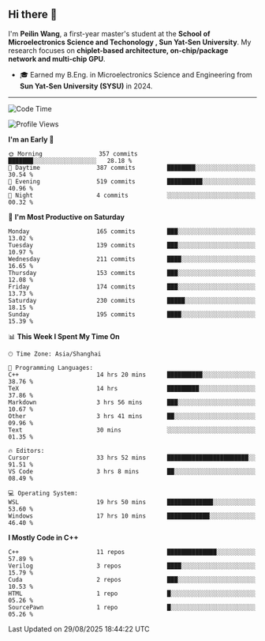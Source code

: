 ## Hi there 👋

I'm **Peilin Wang**, a first-year master's student at the **School of Microelectronics Science and Techonology , Sun Yat-Sen University**. My research focuses on **chiplet-based architecture, on-chip/package network and multi-chip GPU**.

- 🎓 Earned my B.Eng. in Microelectronics Science and Engineering from **Sun Yat-Sen University (SYSU)** in 2024.

---

<!--START_SECTION:waka-->
![Code Time](http://img.shields.io/badge/Code%20Time-79%20hrs%2030%20mins-blue)

![Profile Views](http://img.shields.io/badge/Profile%20Views-47-blue)

**I'm an Early 🐤** 

```text
🌞 Morning                357 commits         ███████░░░░░░░░░░░░░░░░░░   28.18 % 
🌆 Daytime                387 commits         ████████░░░░░░░░░░░░░░░░░   30.54 % 
🌃 Evening                519 commits         ██████████░░░░░░░░░░░░░░░   40.96 % 
🌙 Night                  4 commits           ░░░░░░░░░░░░░░░░░░░░░░░░░   00.32 % 
```
📅 **I'm Most Productive on Saturday** 

```text
Monday                   165 commits         ███░░░░░░░░░░░░░░░░░░░░░░   13.02 % 
Tuesday                  139 commits         ███░░░░░░░░░░░░░░░░░░░░░░   10.97 % 
Wednesday                211 commits         ████░░░░░░░░░░░░░░░░░░░░░   16.65 % 
Thursday                 153 commits         ███░░░░░░░░░░░░░░░░░░░░░░   12.08 % 
Friday                   174 commits         ███░░░░░░░░░░░░░░░░░░░░░░   13.73 % 
Saturday                 230 commits         █████░░░░░░░░░░░░░░░░░░░░   18.15 % 
Sunday                   195 commits         ████░░░░░░░░░░░░░░░░░░░░░   15.39 % 
```


📊 **This Week I Spent My Time On** 

```text
🕑︎ Time Zone: Asia/Shanghai

💬 Programming Languages: 
C++                      14 hrs 20 mins      ██████████░░░░░░░░░░░░░░░   38.76 % 
TeX                      14 hrs              █████████░░░░░░░░░░░░░░░░   37.86 % 
Markdown                 3 hrs 56 mins       ███░░░░░░░░░░░░░░░░░░░░░░   10.67 % 
Other                    3 hrs 41 mins       ██░░░░░░░░░░░░░░░░░░░░░░░   09.96 % 
Text                     30 mins             ░░░░░░░░░░░░░░░░░░░░░░░░░   01.35 % 

🔥 Editors: 
Cursor                   33 hrs 52 mins      ███████████████████████░░   91.51 % 
VS Code                  3 hrs 8 mins        ██░░░░░░░░░░░░░░░░░░░░░░░   08.49 % 

💻 Operating System: 
WSL                      19 hrs 50 mins      █████████████░░░░░░░░░░░░   53.60 % 
Windows                  17 hrs 10 mins      ████████████░░░░░░░░░░░░░   46.40 % 
```

**I Mostly Code in C++** 

```text
C++                      11 repos            ██████████████░░░░░░░░░░░   57.89 % 
Verilog                  3 repos             ████░░░░░░░░░░░░░░░░░░░░░   15.79 % 
Cuda                     2 repos             ███░░░░░░░░░░░░░░░░░░░░░░   10.53 % 
HTML                     1 repo              █░░░░░░░░░░░░░░░░░░░░░░░░   05.26 % 
SourcePawn               1 repo              █░░░░░░░░░░░░░░░░░░░░░░░░   05.26 % 
```




 Last Updated on 29/08/2025 18:44:22 UTC
<!--END_SECTION:waka-->

